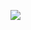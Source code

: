 <p align="left">
  <img src="https://api.boot.dev/v1/users/public/348e8c69-d54e-4dbd-a908-f9656de9e071/thumbnail" >
</p>
<!--
**rcy007/rcy007** is a ✨ _special_ ✨ repository because its `README.md` (this file) appears on your GitHub profile.

Here are some ideas to get you started:

- 🔭 I’m currently working on ...
- 🌱 I’m currently learning ...
- 👯 I’m looking to collaborate on ...
- 🤔 I’m looking for help with ...
- 💬 Ask me about ...
- 📫 How to reach me: ...
- 😄 Pronouns: ...
- ⚡ Fun fact: ...
-->
